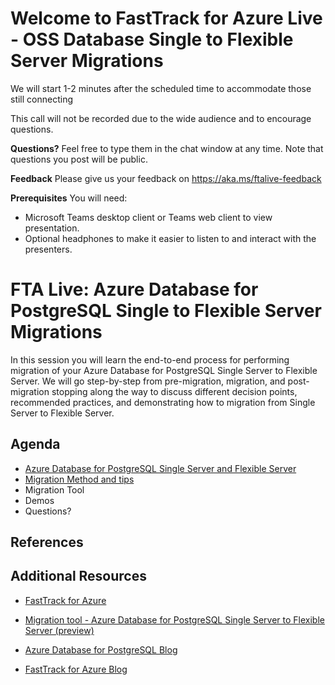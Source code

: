 # Welcome to FastTrack for Azure Live - OSS Database Single to Flexible Server Migrations 
We will start 1-2 minutes after the scheduled time to accommodate those still connecting

This call will not be recorded due to the wide audience and to encourage questions.

**Questions?** Feel free to type them in the chat window at any time. Note that questions you post will be public.

**Feedback** Please give us your feedback on https://aka.ms/ftalive-feedback

**Prerequisites**
You will need:
* Microsoft Teams desktop client or Teams web client to view presentation.
* Optional headphones to make it easier to listen to and interact with the presenters.

# FTA Live: Azure Database for PostgreSQL Single to Flexible Server Migrations
In this session you will learn the end-to-end process for performing migration of your Azure Database for PostgreSQL Single Server to Flexible Server. We will go step-by-step from pre-migration, migration, and post-migration stopping along the way to discuss different decision points, recommended practices, and demonstrating how to migration from Single Server to Flexible Server.

## Agenda
- [Azure Database for PostgreSQL Single Server and Flexible Server](./01_Overview.md01_Overview.md)
- [Migration Method and tips](./02_Migration.md)
- Migration Tool
- Demos
- Questions?

## References

## Additional Resources
- [FastTrack for Azure](https://azure.microsoft.com/en-us/programs/azure-fasttrack/#overview)
- [Migration tool - Azure Database for PostgreSQL Single Server to Flexible Server (preview)](https://learn.microsoft.com/en-us/azure/postgresql/migrate/concepts-single-to-flexible)


- [Azure Database for PostgreSQL Blog](https://techcommunity.microsoft.com/t5/azure-database-for-postgresql/bg-p/ADforPostgreSQL)
- [FastTrack for Azure Blog](https://techcommunity.microsoft.com/t5/fasttrack-for-azure/bg-p/FastTrackforAzureBlog)
